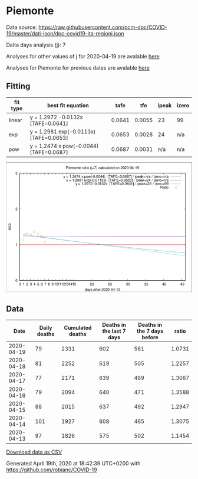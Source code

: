 # Piemonte

Data source: https://raw.githubusercontent.com/pcm-dpc/COVID-19/master/dati-json/dpc-covid19-ita-regioni.json

Delta days analysis (j): 7

Analyses for other values of j for 2020-04-19 are avalable [here](../2020-04-19/README.md)

Analyses for Piemonte for previous dates are avalable [here](../README.md)

## Fitting 
|fit type|best fit equation|tafe|tfe|ipeak|izero|
|-------|-----|--------|------|---|---|
|linear|y = 1.2972 -0.0132x  [TAFE=0.0641]|0.0641|0.0055|23|99|
|exp|y = 1.2981 exp(-0.0113x)  [TAFE=0.0653]|0.0653|0.0028|24|n/a|
|pow|y = 1.2474 x pow(-0.0044)  [TAFE=0.0687]|0.0687|0.0031|n/a|n/a|

![Plot](COVID-19_piemonte_j7_2020-04-19.png)

## Data
|Date|Daily deaths|Cumulated deaths|Deaths in the last 7 days|Deaths in the 7 days before|ratio|
|----|----------|-----------|-------|--------------------|-----|
|2020-04-19|79|2331|602|561|1.0731|
|2020-04-18|81|2252|619|505|1.2257|
|2020-04-17|77|2171|639|489|1.3067|
|2020-04-16|79|2094|640|471|1.3588|
|2020-04-15|88|2015|637|492|1.2947|
|2020-04-14|101|1927|608|465|1.3075|
|2020-04-13|97|1826|575|502|1.1454|

[Download data as CSV](COVID-19_piemonte_j7_2020-04-19.csv)

Generated April 19th, 2020 at 18:42:39 UTC+0200 with https://github.com/robianc/COVID-19

